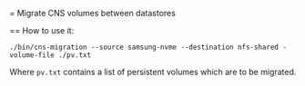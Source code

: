 = Migrate CNS volumes between datastores

== How to use it:

```
./bin/cns-migration --source samsung-nvme --destination nfs-shared -volume-file ./pv.txt
```


Where `pv.txt` contains a list of persistent volumes which are to be migrated.
